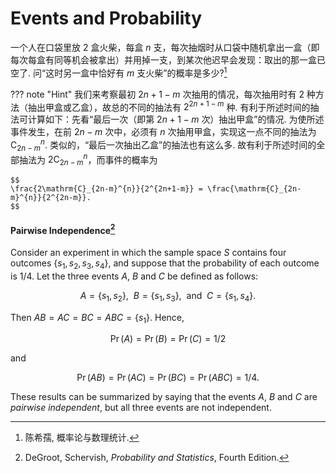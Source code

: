 # Events and Probability


一个人在口袋里放 2 盒火柴，每盒 $n$ 支，每次抽烟时从口袋中随机拿出一盒（即每次每盒有同等机会被拿出）并用掉一支，到某次他迟早会发现：取出的那一盒已空了. 问“这时另一盒中恰好有 $m$ 支火柴”的概率是多少?[^1]

[^1]: 陈希孺, 概率论与数理统计.

??? note "Hint"
    我们来考察最初 $2n+1-m$ 次抽用的情况，每次抽用时有 2 种方法（抽出甲盒或乙盒），故总的不同的抽法有 $2^{2n+1-m}$ 种. 有利于所述时间的抽法可计算如下：先看“最后一次（即第 $2n+1-m$ 次）抽出甲盒”的情况. 为使所述事件发生，在前 $2n-m$ 次中，必须有 $n$ 次抽用甲盒，实现这一点不同的抽法为 $\mathrm{C}_{2n-m}^{n}$. 类似的，“最后一次抽出乙盒”的抽法也有这么多. 故有利于所述时间的全部抽法为 $2\mathrm{C}_{2n-m}^{n}$，而事件的概率为

    $$
    \frac{2\mathrm{C}_{2n-m}^{n}}{2^{2n+1-m}} = \frac{\mathrm{C}_{2n-m}^{n}}{2^{2n-m}}.
    $$


#### Pairwise Independence[^2]

[^2]: DeGroot, Schervish, *Probability and Statistics*, Fourth Edition.

Consider an experiment in which the sample space $S$ contains four outcomes $\{s_1, s_2, s_3, s_4\}$, and suppose that the probability of each outcome is $1/4$. Let the three events $A$, $B$ and $C$ be defined as follows:

$$
A = \{s_1, s_2\},\ \ B = \{s_1, s_3\},\ \ \mathrm{and}\ \ C = \{s_1, s_4\}.
$$

Then $AB = AC = BC = ABC = \{s_1\}$. Hence,

$$
\Pr(A) = \Pr(B) = \Pr(C) = 1/2
$$

and

$$
\Pr(AB) = \Pr(AC) = \Pr(BC) = \Pr(ABC) = 1/4.
$$

These results can be summarized by saying that the events $A$, $B$ and $C$ are *pairwise independent*, but all three events are not independent.
